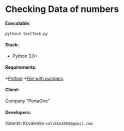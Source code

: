 # Checking Data of numbers

#### Executable:
`python3 testTask.py`

#### Stack:
* Python 3.8+

#### Requirements:
*[Python](https://www.python.org/downloads/)
*[File with numbers ](https://drive.google.com/file/d/1LxSB6UEAVK0NLgU0ah5y0CBbD0gL_oO9/edit)

#### Client:
Company "PortaOne"

#### Developers:
Valentin Kovalenko
`valikko2004@gmail.com`
